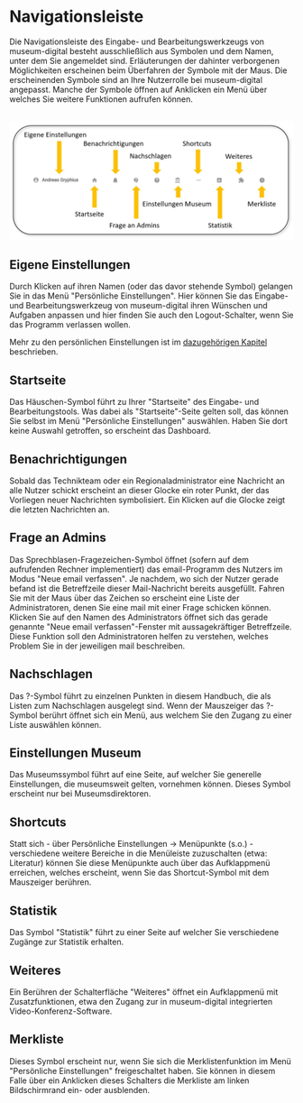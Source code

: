 Navigationsleiste
=================

Die Navigationsleiste des Eingabe- und Bearbeitungswerkzeugs von
museum-digital besteht ausschließlich aus Symbolen und dem Namen, unter
dem Sie angemeldet sind. Erläuterungen der dahinter verborgenen
Möglichkeiten erscheinen beim Überfahren der Symbole mit der Maus. Die
erscheinenden Symbole sind an Ihre Nutzerrolle bei museum-digital
angepasst. Manche der Symbole öffnen auf Anklicken ein Menü über welches
Sie weitere Funktionen aufrufen können.

 ![](../../assets/musdb/navigation/navigationsleiste.jpg)

Eigene Einstellungen
--------------------

Durch Klicken auf ihren Namen (oder das davor stehende Symbol) gelangen
Sie in das Menü "Persönliche Einstellungen". Hier können Sie das
Eingabe- und Bearbeitungswerkzeug von museum-digital ihren Wünschen und
Aufgaben anpassen und hier finden Sie auch den Logout-Schalter, wenn Sie
das Programm verlassen wollen.

Mehr zu den persönlichen Einstellungen ist im [dazugehörigen Kapitel](../Benutzerkonto/Einstellungen.md) beschrieben.

Startseite
----------

Das Häuschen-Symbol führt zu Ihrer \"Startseite\" des Eingabe- und
Bearbeitungstools. Was dabei als \"Startseite\"-Seite gelten soll, das
können Sie selbst im Menü \"Persönliche Einstellungen\" auswählen. Haben
Sie dort keine Auswahl getroffen, so erscheint das Dashboard.

Benachrichtigungen
------------------

Sobald das Technikteam oder ein Regionaladministrator eine Nachricht an
alle Nutzer schickt erscheint an dieser Glocke ein roter Punkt, der das
Vorliegen neuer Nachrichten symbolisiert. Ein Klicken auf die Glocke
zeigt die letzten Nachrichten an.

Frage an Admins
---------------

Das Sprechblasen-Fragezeichen-Symbol öffnet (sofern auf dem aufrufenden
Rechner implementiert) das email-Programm des Nutzers im Modus \"Neue
email verfassen\". Je nachdem, wo sich der Nutzer gerade befand ist die
Betreffzeile dieser Mail-Nachricht bereits ausgefüllt. Fahren Sie mit
der Maus über das Zeichen so erscheint eine Liste der Administratoren,
denen Sie eine mail mit einer Frage schicken können. Klicken Sie auf den
Namen des Administrators öffnet sich das gerade genannte \"Neue email
verfassen\"-Fenster mit aussagekräftiger Betreffzeile. Diese Funktion
soll den Administratoren helfen zu verstehen, welches Problem Sie in der
jeweiligen mail beschreiben.

Nachschlagen
------------

Das ?-Symbol führt zu einzelnen Punkten in diesem Handbuch, die als
Listen zum Nachschlagen ausgelegt sind. Wenn der Mauszeiger das ?-Symbol
berührt öffnet sich ein Menü, aus welchem Sie den Zugang zu einer Liste
auswählen können.

Einstellungen Museum
--------------------

Das Museumssymbol führt auf eine Seite, auf welcher Sie generelle
Einstellungen, die museumsweit gelten, vornehmen können. Dieses Symbol
erscheint nur bei Museumsdirektoren.

Shortcuts
---------

Statt sich - über Persönliche Einstellungen -\> Menüpunkte (s.o.) -
verschiedene weitere Bereiche in die Menüleiste zuzuschalten (etwa:
Literatur) können Sie diese Menüpunkte auch über das Aufklappmenü
erreichen, welches erscheint, wenn Sie das Shortcut-Symbol mit dem
Mauszeiger berühren.

Statistik
---------

Das Symbol \"Statistik\" führt zu einer Seite auf welcher Sie
verschiedene Zugänge zur Statistik erhalten.

Weiteres
--------

Ein Berühren der Schalterfläche \"Weiteres\" öffnet ein Aufklappmenü mit
Zusatzfunktionen, etwa den Zugang zur in museum-digital integrierten
Video-Konferenz-Software.

Merkliste
---------

Dieses Symbol erscheint nur, wenn Sie sich die Merklistenfunktion im
Menü \"Persönliche Einstellungen\" freigeschaltet haben. Sie können in
diesem Falle über ein Anklicken dieses Schalters die Merkliste am linken
Bildschirmrand ein- oder ausblenden.
